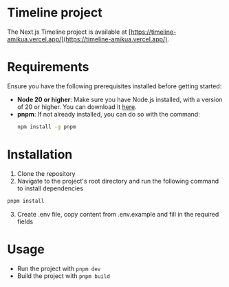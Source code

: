 # Timeline project
The Next.js Timeline project is available at [https://timeline-amikua.vercel.app/](https://timeline-amikua.vercel.app/).

# Requirements
Ensure you have the following prerequisites installed before getting started:

- **Node 20 or higher**: Make sure you have Node.js installed, with a version of 20 or higher. You can download it [here](https://nodejs.org/).
- **pnpm**: If not already installed, you can do so with the command:
  ```bash
  npm install -g pnpm
  ```

# Installation
1. Clone the repository
2. Navigate to the project's root directory and run the following command to install dependencies
```bash
pnpm install
```
3. Create .env file, copy content from .env.example and fill in the required fields

# Usage
- Run the project with `pnpm dev`
- Build the project with `pnpm build`
